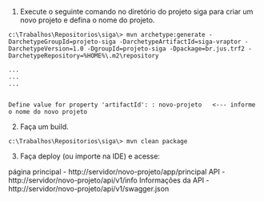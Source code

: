 1. Execute o seguinte comando no diretório do projeto siga para criar um novo projeto e defina o nome do projeto.

```
c:\Trabalhos\Repositorios\siga\> mvn archetype:generate -DarchetypeGroupId=projeto-siga -DarchetypeArtifactId=siga-vraptor -DarchetypeVersion=1.0 -DgroupId=projeto-siga -Dpackage=br.jus.trf2 -DarchetypeRepository=%HOME%\.m2\repository

...
...
...


Define value for property 'artifactId': : novo-projeto   <--- informe o nome do novo projeto

```

2. Faça um build.

```
c:\Trabalhos\Repositorios\siga\> mvn clean package
```

3. Faça deploy (ou importe na IDE) e acesse:


página principal - http://servidor/novo-projeto/app/principal
API - http://servidor/novo-projeto/api/v1/info
Informações da API - http://servidor/novo-projeto/api/v1/swagger.json

